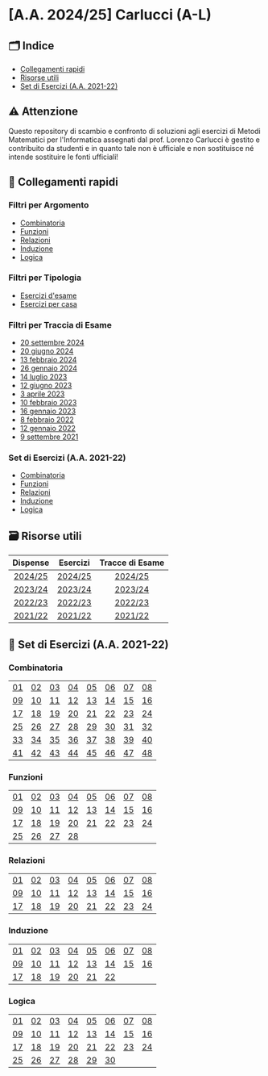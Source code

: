 # [A.A. 2024/25] Carlucci (A-L)

## 🗂 Indice

- [Collegamenti rapidi](#-collegamenti-rapidi)
- [Risorse utili](#-risorse-utili)
- [Set di Esercizi (A.A. 2021-22)](#-set-di-esercizi-aa-2021-22)

## ⚠️ Attenzione

Questo repository di scambio e confronto di soluzioni agli esercizi di Metodi Matematici per l'Informatica assegnati dal prof. Lorenzo Carlucci è gestito e contribuito da studenti e in quanto tale non è ufficiale e non sostituisce né intende sostituire le fonti ufficiali!

## 🔗 Collegamenti rapidi

### Filtri per Argomento

- [Combinatoria](../../../discussions?discussions_q=is%3Aopen+label%3Acombinatoria)
- [Funzioni](../../../discussions?discussions_q=is%3Aopen+label%3Afunzioni)
- [Relazioni](../../../discussions?discussions_q=is%3Aopen+label%3Arelazioni)
- [Induzione](../../../discussions?discussions_q=is%3Aopen+label%3Ainduzione)
- [Logica](../../../discussions?discussions_q=is%3Aopen+label%3Alogica)

### Filtri per Tipologia

- [Esercizi d'esame](../../../discussions/categories/esami-a-l)
- [Esercizi per casa](../../../discussions/categories/esercizi-a-l)

### Filtri per Traccia di Esame

- [20 settembre 2024](../../../discussions?discussions_q=is%3Aopen+label%3A"20+settembre+2024+[A-L]")
- [20 giugno 2024](../../../discussions?discussions_q=is%3Aopen+label%3A"20+giugno+2024+[A-L]")
- [13 febbraio 2024](../../../discussions?discussions_q=is%3Aopen+label%3A"13+febbraio+2024+[A-L]")
- [26 gennaio 2024](../../../discussions?discussions_q=is%3Aopen+label%3A"26+gennaio+2024+[A-L]")
- [14 luglio 2023](../../../discussions?discussions_q=is%3Aopen+label%3A"14+luglio+2023+[A-L]")
- [12 giugno 2023](../../../discussions?discussions_q=is%3Aopen+label%3A"12+giugno+2023+[A-L]")
- [3 aprile 2023](../../../discussions?discussions_q=is%3Aopen+label%3A"3+aprile+2023+[A-L]")
- [10 febbraio 2023](../../../discussions?discussions_q=is%3Aopen+label%3A"10+febbraio+2023+[A-L]")
- [16 gennaio 2023](../../../discussions?discussions_q=is%3Aopen+label%3A"16+gennaio+2023+[A-L]")
- [8 febbraio 2022](../../../discussions?discussions_q=is%3Aopen+label%3A"8+febbraio+2022+[A-L]")
- [12 gennaio 2022](../../../discussions?discussions_q=is%3Aopen+label%3A"12+gennaio+2022+[A-L]")
- [9 settembre 2021](../../../discussions?discussions_q=is%3Aopen+label%3A"9+settembre+2021+[A-L]")

### Set di Esercizi (A.A. 2021-22)

- [Combinatoria](#combinatoria)
- [Funzioni](#funzioni)
- [Relazioni](#relazioni)
- [Induzione](#induzione)
- [Logica](#logica)

## 🗃 Risorse utili

|                             Dispense                             |                             Esercizi                             |                        Tracce di Esame                        |
|:----------------------------------------------------------------:|:----------------------------------------------------------------:|:-------------------------------------------------------------:|
| [2024/25](https://sites.google.com/uniroma1.it/mmi2425/dispense) | [2024/25](https://sites.google.com/uniroma1.it/mmi2425/esercizi) | [2024/25](https://sites.google.com/uniroma1.it/mmi2425/esami) |
| [2023/24](https://sites.google.com/uniroma1.it/mmi2324/dispense) | [2023/24](https://sites.google.com/uniroma1.it/mmi2324/esercizi) | [2023/24](https://sites.google.com/uniroma1.it/mmi2324/esami) |
| [2022/23](https://sites.google.com/uniroma1.it/mmi2223/dispense) | [2022/23](https://sites.google.com/uniroma1.it/mmi2223/esercizi) | [2022/23](https://sites.google.com/uniroma1.it/mmi2223/esami) |
| [2021/22](https://sites.google.com/uniroma1.it/mmi2122/dispense) | [2021/22](https://sites.google.com/uniroma1.it/mmi2122/esercizi) | [2021/22](https://sites.google.com/uniroma1.it/mmi2122/esami) |

## 📝 Set di Esercizi (A.A. 2021-22)

### Combinatoria

|                             |                             |                             |                             |                             |                             |                             |                             |
|----------------------------:|-----------------------------|-----------------------------|-----------------------------|-----------------------------|-----------------------------|-----------------------------|-----------------------------|
| [01](../../../discussions/177) | [02](../../../discussions/178) | [03](../../../discussions/179) | [04](../../../discussions/180) | [05](../../../discussions/181) | [06](../../../discussions/182) | [07](../../../discussions/183) | [08](../../../discussions/184) |
| [09](../../../discussions/185) | [10](../../../discussions/186) | [11](../../../discussions/187) | [12](../../../discussions/188) | [13](../../../discussions/189) | [14](../../../discussions/190) | [15](../../../discussions/191) | [16](../../../discussions/192) |
| [17](../../../discussions/193) | [18](../../../discussions/194) | [19](../../../discussions/195) | [20](../../../discussions/196) | [21](../../../discussions/197) | [22](../../../discussions/198) | [23](../../../discussions/199) | [24](../../../discussions/200) |
| [25](../../../discussions/201) | [26](../../../discussions/202) | [27](../../../discussions/203) | [28](../../../discussions/204) | [29](../../../discussions/205) | [30](../../../discussions/206) | [31](../../../discussions/207) | [32](../../../discussions/208) |
| [33](../../../discussions/209) | [34](../../../discussions/210) | [35](../../../discussions/211) | [36](../../../discussions/212) | [37](../../../discussions/213) | [38](../../../discussions/214) | [39](../../../discussions/215) | [40](../../../discussions/216) |
| [41](../../../discussions/229) | [42](../../../discussions/230) | [43](../../../discussions/231) | [44](../../../discussions/232) | [45](../../../discussions/233) | [46](../../../discussions/234) | [47](../../../discussions/235) | [48](../../../discussions/236) |

### Funzioni

|                             |                             |                             |                             |                             |                             |                             |                             |
|-----------------------------|-----------------------------|-----------------------------|-----------------------------|-----------------------------|-----------------------------|-----------------------------|-----------------------------|
| [01](../../../discussions/241) | [02](../../../discussions/242) | [03](../../../discussions/243) | [04](../../../discussions/244) | [05](../../../discussions/245) | [06](../../../discussions/246) | [07](../../../discussions/247) | [08](../../../discussions/248) |
| [09](../../../discussions/249) | [10](../../../discussions/250) | [11](../../../discussions/251) | [12](../../../discussions/252) | [13](../../../discussions/253) | [14](../../../discussions/254) | [15](../../../discussions/255) | [16](../../../discussions/256) |
| [17](../../../discussions/257) | [18](../../../discussions/258) | [19](../../../discussions/259) | [20](../../../discussions/260) | [21](../../../discussions/261) | [22](../../../discussions/262) | [23](../../../discussions/263) | [24](../../../discussions/264) |
| [25](../../../discussions/265) | [26](../../../discussions/266) | [27](../../../discussions/267) | [28](../../../discussions/268) |                             |                             |

### Relazioni

|                             |                             |                             |                             |                             |                             |                             |                             |
|-----------------------------|-----------------------------|-----------------------------|-----------------------------|-----------------------------|-----------------------------|-----------------------------|-----------------------------|
| [01](../../../discussions/273) | [02](../../../discussions/274) | [03](../../../discussions/275) | [04](../../../discussions/276) | [05](../../../discussions/277) | [06](../../../discussions/278) | [07](../../../discussions/279) | [08](../../../discussions/280) |
| [09](../../../discussions/281) | [10](../../../discussions/282) | [11](../../../discussions/283) | [12](../../../discussions/284) | [13](../../../discussions/285) | [14](../../../discussions/286) | [15](../../../discussions/287) | [16](../../../discussions/288) |
| [17](../../../discussions/289) | [18](../../../discussions/290) | [19](../../../discussions/291) | [20](../../../discussions/292) | [21](../../../discussions/293) | [22](../../../discussions/294) | [23](../../../discussions/295) | [24](../../../discussions/296) | | | | | | | |

### Induzione

|                        |                        |                        |                        |                        |                        |                        |                        |
|------------------------|------------------------|------------------------|------------------------|------------------------|------------------------|------------------------|------------------------|
| [01](../../../issues/301) | [02](../../../issues/302) | [03](../../../issues/303) | [04](../../../issues/304) | [05](../../../issues/305) | [06](../../../issues/306) | [07](../../../issues/307) | [08](../../../issues/308) |
| [09](../../../issues/309) | [10](../../../issues/310) | [11](../../../issues/311) | [12](../../../issues/312) | [13](../../../issues/313) | [14](../../../issues/314) | [15](../../../issues/315) | [16](../../../issues/316) |
| [17](../../../issues/317) | [18](../../../issues/318) | [19](../../../issues/319) | [20](../../../issues/320) | [21](../../../issues/321) | [22](../../../issues/322) |                        |                        | | | | | | | |

### Logica

|                        |                        |                        |                        |                        |                        |                        |                        |
|------------------------|------------------------|------------------------|------------------------|------------------------|------------------------|------------------------|------------------------|
| [01](../../../issues/327) | [02](../../../issues/328) | [03](../../../issues/329) | [04](../../../issues/330) | [05](../../../issues/331) | [06](../../../issues/332) | [07](../../../issues/333) | [08](../../../issues/334) |
| [09](../../../issues/335) | [10](../../../issues/336) | [11](../../../issues/337) | [12](../../../issues/338) | [13](../../../issues/339) | [14](../../../issues/340) | [15](../../../issues/341) | [16](../../../issues/342) |
| [17](../../../issues/343) | [18](../../../issues/344) | [19](../../../issues/345) | [20](../../../issues/346) | [21](../../../issues/347) | [22](../../../issues/348) | [23](../../../issues/349) | [24](../../../issues/350) |
| [25](../../../issues/351) | [26](../../../issues/352) | [27](../../../issues/353) | [28](../../../issues/354) | [29](../../../issues/355) | [30](../../../issues/356) |                        |                        |
